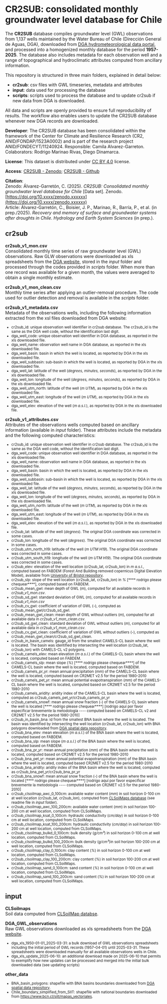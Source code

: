 # CR2SUB: consolidated monthly groundwater level database for Chile

The **CR2SUB** database compiles groundwater level (GWL) observations from 1,137 wells maintained by the Water Bureau of Chile (Dirección General de Aguas, DGA), downloaded from [DGA hydrometeorological data portal](https://snia.mop.gob.cl/BNAConsultas/reportes), and processed into a homogenized monthly database for the period **1957-2025**. The database also includes metadata for each observation well and a range of topographical and hydroclimatic attributes computed from ancillary information.  

This repository is structured in three main folders, explained in detail below: 
- **cr2sub**: csv files with GWL timeseries, metadata and attributes
- **input**: data used for processing the database
- **scripts**: scripts used to process the database and to update cr2sub if new data from DGA is downloaded.

All data and scripts are openly provided to ensure full reproducibility of results. The workflow also enables users to update the CR2SUB database whenever new DGA records are downloaded. 

**Developer**: The CR2SUB database has been consolidated within the framework of the Center for Climate and Resilience Research (CR2, ANID/FONDAP/1523A0002) and is part of the research project ANID/FONDECYT/11240924. Responsible: Camila Alvarez-Garreton. Colaborators: Rodrigo Marinao Rivas, Diego Dinamarca.

**License**: This dataset is distributed under [CC BY 4.0](https://creativecommons.org/licenses/by/4.0/) license. 

**Access**: [CR2SUB - Zenodo](https://zenodo.org/records/xxxxxxx); [CR2SUB - Github](https://github.com/calvarezgarreton/cr2sub)  

**Citation**:  
Zenodo: Álvarez-Garretón, C. (2025). *CR2SUB: Consolidated monthly groundwater level database for Chile* [Data set]. Zenodo. [https://doi.org/10.xxxx/zenodo.xxxxxx](https://doi.org/10.xxxx/zenodo.xxxxxx)<br>
Article: Álvarez-Garretón, C., Boisier, J. P., Marinao, R., Barría, P., et al. (in prep./2025). *Recovery and memory of surface and groundwater systems after droughts in Chile*. *Hydrology and Earth System Sciences* (in prep.).  


## cr2sub

**cr2sub_v1_mon.csv**<br>
 Consolidated monthly time series of raw groundwater level (GWL) observations. Raw GLW observations were downloaded as xls spreadsheets from the [DGA website](https://snia.mop.gob.cl/BNAConsultas/reportes), stored in the _input_ folder and processed through the codes provided in _scripts_ folder. When more than one record was available for a given month, the values were averaged to obtain a single monthly estimate.

**cr2sub_v1_mon_clean.csv**<br>
 Monthly time series after applying an outlier-removal procedure. The code used for outlier detection and removal is available in the _scripts_ folder.

**cr2sub_v1_metadata.csv**<br>
Metadata of the observations wells, including the following information extracted from the xsl files downloaded from DGA website:
<small>
- cr2sub_id: unique observation well identifier in cr2sub database. The cr2sub_id is the same as the DGA well code, without the identification last digit.<br>
- dga_well_code: unique observation well identifier in DGA database, as reported in the xls downloaded file.<br>
- dga_well_name: observation well name in DGA database, as reported in the xls downloaded file.<br>
- dga_well_basin: basin in which the well is located, as reported by DGA in the xls downloaded file.<br>
- dga_well_subbasin: sub-basin in which the well is located, as reported by DGA in the xls downloaded file.<br>
- dga_well_lat: latitude of the well (_degrees, minutes, seconds_), as reported by DGA in the xls downloaded file.<br>
- dga_well_lon: longitude of the well (_degrees, minutes, seconds_), as reported by DGA in the xls downloaded file.<br>
- dga_well_utm_north: latitude of the well (_m UTM_), as reported by DGA in the xls downloaded file.<br>
- dga_well_utm_east: longitude of the well (_m UTM_), as reported by DGA in the xls downloaded file.<br>
- dga_well_elev: elevation of the well (_m a.s.l._), as reported by DGA in the xls downloaded file.<br>
</small>


**cr2sub_v1_attributes.csv**<br>
Attributes of the observations wells computed based on ancillary information (available in _input_ folder). These attributes include the metadata and the following computed characteristics:
<small>
- cr2sub_id: unique observation well identifier in cr2sub database. The cr2sub_id is the same as the DGA well code, without the identification last digit.<br>
- dga_well_code: unique observation well identifier in DGA database, as reported in the xls downloaded file.<br>
- dga_well_name: observation well name in DGA database, as reported in the xls downloaded file.<br>
- dga_well_basin: basin in which the well is located, as reported by DGA in the xls downloaded file.<br>
- dga_well_subbasin: sub-basin in which the well is located, as reported by DGA in the xls downloaded file.<br>
- dga_well_lat: latitude of the well (_degrees, minutes, seconds_), as reported by DGA in the xls downloaded file.<br>
- dga_well_lon: longitude of the well (_degrees, minutes, seconds_), as reported by DGA in the xls downloaded file.<br>
- dga_well_utm_north: latitude of the well (_m UTM_), as reported by DGA in the xls downloaded file.<br>
- dga_well_utm_east: longitude of the well (_m UTM_), as reported by DGA in the xls downloaded file.<br>
- dga_well_elev: elevation of the well (_m a.s.l._), as reported by DGA in the xls downloaded file.<br>
- cr2sub_lat: latitude of the well (_degrees_). The original DGA coordinate was corrected in some cases.<br> 
- cr2sub_lon: longitude of the well (_degrees_). The original DGA coordinate was corrected in some cases.<br>  
- cr2sub_utm_north_h19: latitude of the well (_m UTM H19_). The original DGA coordinate was corrected in some cases.<br>
- cr2sub_utm_south_h19: longitude of the well (_m UTM H19_). The original DGA coordinate was corrected in some cases.<br>
- cr2sub_elev: elevation of the well location (cr2sub_lat, cr2sub_lon) in _m a.s.l._, computed based on FABDEM (Forest And Building removed copernicus Digital
Elevation Model), available from [University of Bristol repository](https://data.bris.ac.uk/data/dataset/s5hqmjcdj8yo2ibzi9b4ew3sn).<br>	
- cr2sub_slp: slope of the well location (cr2sub_lat, cr2sub_lon) in _%_ [**** rodrigo please chequear****], computed based on FABDEM.<br>	
- cr2sub_mean_gwl: mean depth of GWL (_m_), computed for all available records in _cr2sub_v1_mon.csv_.<br>
- cr2sub_sd_gwl: standard deviation of GWL (_m_), computed for all available records in _cr2sub_v1_mon.csv_<br>
- cr2sub_cv_gwl: coefficient of variation of GWL (_-_), computed as cr2sub_mean_gwl/cr2sub_sd_gwl.<br>
- cr2sub_mean_gwl_clean: mean depth of GWL without outliers (_m_), computed for all available data in _cr2sub_v1_mon_clean.csv_.<br>
- cr2sub_sd_gwl_clean: standard deviation of GWL without outliers (_m_), computed for all available data in _cr2sub_v1_mon_clean.csv_.<br>	
- cr2sub_cv_gwl_clean: coefficient of variation of GWL without outliers (_-_), computed as cr2sub_mean_gwl_clean/cr2sub_sd_gwl_clean.<br>	
- cr2sub_in_basin_camels: gauge_id from the smallest CAMELS-CL basin where the well is located. The basin was identified by intersecting the well location (cr2sub_lat, cr2sub_lon) with CAMELS-CL v2 polygons.<br>  
- cr2sub_camels_elev: mean elevation (_m a.s.l._) of the CAMELS-CL basin where the well is located, computed based on FABDEM.<br>  
- cr2sub_camels_slp: mean slope (_%_) [**** rodrigo please chequear****] of the CAMELS-CL basin where the well is located, computed based on FABDEM.<br>  
- cr2sub_camels_pr_yr: mean annual precipitation (_mm_) of the CAMELS-CL basin where the well is located, computed based on CR2MET v2.5 for the period 1980-2010<br>  
- cr2sub_camels_pet_yr: mean annual potential evapotranspiration (_mm_) of the CAMELS-CL basin where the well is located, computed based on CR2MET v2.5 for the period 1980-2010<br>  
- cr2sub_camels_aridity: aridity index of the CAMELS-CL basin where the well is located, computed as cr2sub_camels_pet_yr/cr2sub_camels_pr_yr<br>  
- cr2sub_camels_snowf: mean annual snow fraction (_-_) of the CAMELS-CL basin where the well is located [**** rodrigo please chequear****] [rodrigo aquí por favor especificar brevemente la metodología ---- computed based on CAMELS-CL v2 and CR2MET v2.5 for the period 1980-2010]<br>  
- cr2sub_in_basin_bna: id from the smallest BNA basin where the well is located. The basin was identified by intersecting the well location (cr2sub_lat, cr2sub_lon) with BNA polygons downloaded from [DGA spatial data repository](https://dga.mop.gob.cl/mapoteca-digital/).<br>  
- cr2sub_bna_elev: mean elevation (_m a.s.l._) of the BNA basin where the well is located, computed based on FABDEM.<br>  
- cr2sub_bna_slp: mean slope (_m a.s.l._) of the BNA basin where the well is located, computed based on FABDEM.<br>  
- cr2sub_bna_pr_yr: mean annual precipitation (_mm_) of the BNA basin where the well is located, computed based on CR2MET v2.5 for the period 1980-2010<br>	
- cr2sub_bna_pet_yr: mean annual potential evapotranspiration (_mm_) of the BNA basin where the well is located, computed based CR2MET v2.5 for the period 1980-2010<br>  
- cr2sub_bna_aridity: aridity index of the BNA basin where the well is located, computed as cr2sub_bna_pet_yr/cr2sub_bna_pr_yr<br>  	
- cr2sub_bna_snowf: mean annual snow fraction (_-_) of the BNA basin where the well is located [**** rodrigo please chequear****] [rodrigo aquí por favor especificar brevemente la metodología ---- computed based on CR2MET v2.5 for the period 1980-2010]<br> 
- cr2sub_clsoilmap_awc_0_100cm: available water content (_mm_) in soil horizon 0-100 cm at well location (cr2sub_lat, cr2sub_lon), computed from [CLSoilMaps database](https://www.nature.com/articles/s41597-023-02536-x) (see readme file in _input_ folder). <br> 
- cr2sub_clsoilmap_awc_100_200cm: available water content (_mm_) in soil horizon 100-200 cm at well location, computed from CLSoilMaps. <br>  
- cr2sub_clsoilmap_ksat_0_100cm: hydraulic conductivity (_cm/day_) in soil horizon 0-100 cm at well location, computed from CLSoilMaps. <br>  
- cr2sub_clsoilmap_ksat_100_200cm: hydraulic conductivity (_cm/day_) in soil horizon 100-200 cm at well location, computed from CLSoilMaps. <br>  
- cr2sub_clsoilmap_bulkd_0_100cm: bulk density (_g/cm³_) in soil horizon 0-100 cm at well location, computed from CLSoilMaps. <br>  
- cr2sub_clsoilmap_bulkd_100_200cm: bulk density (_g/cm³_)in soil horizon 100-200 cm at well location, computed from CLSoilMaps. <br>  
- cr2sub_clsoilmap_clay_0_100cm: clay content (_%_) in soil horizon 0-100 cm at well location, computed from CLSoilMaps. <br>   
- cr2sub_clsoilmap_clay_100_200cm: clay content (_%_) in soil horizon 100-200 cm at well location, computed from CLSoilMaps. <br>  
- cr2sub_clsoilmap_sand_0_100cm: sand content (_%_) in soil horizon 0-100 cm at well location, computed from CLSoilMaps. <br>   
- cr2sub_clsoilmap_sand_100_200cm: sand content (_%_) in soil horizon 100-200 cm at well location, computed from CLSoilMaps. <br>  
</small>

## input
**CLSoilmaps**<br>
Soil data computed from [CLSoilMap databse](https://www.nature.com/articles/s41597-023-02536-x).

**DGA_GWL_observations**<br>
Raw GWL observations downloaded as xls spreadsheets from the [DGA website](https://snia.mop.gob.cl/BNAConsultas/reportes).
<small>
- dga_xls_1950-01-01_2025-03-31: a bulk download of GWL observations spreadsheets including the initial period of GWL records (1957–04-01) until 2025-03-31. These spreadsheets were downloaded manually for all available observations wells in Chile.
- dga_xls_update_2025-06-10: an additional download made on 2025-06-10 that permits to exemplify how new updates can be processed and merged into the initial bulk downloaded data (see updating scripts)
</small>

**other_data**<br>
<small>
- BNA_basin_polygons: shapefile with BNA basins boundaries downloaded from [DGA spatial data repository](https://dga.mop.gob.cl/mapoteca-digital/). 
- Chile_boundary_simplified_from_SIIT: shapefile with national boundaries downloaded from https://www.bcn.cl/siit/mapas_vectoriales. 
</small>